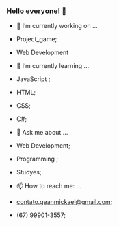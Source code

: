 ### Hello everyone! 👋


- 🔭 I’m currently working on ...

- Project_game;
- Web Development 
 
- 🌱 I’m currently learning ...

- JavaScript ;
- HTML;
- CSS;
- C#;

- 💬 Ask me about ...

-  Web Development;
-  Programming ;
-  Studyes;

- 📫 How to reach me: ...

- contato.geanmickael@gmail.com;

- (67) 99901-3557;
